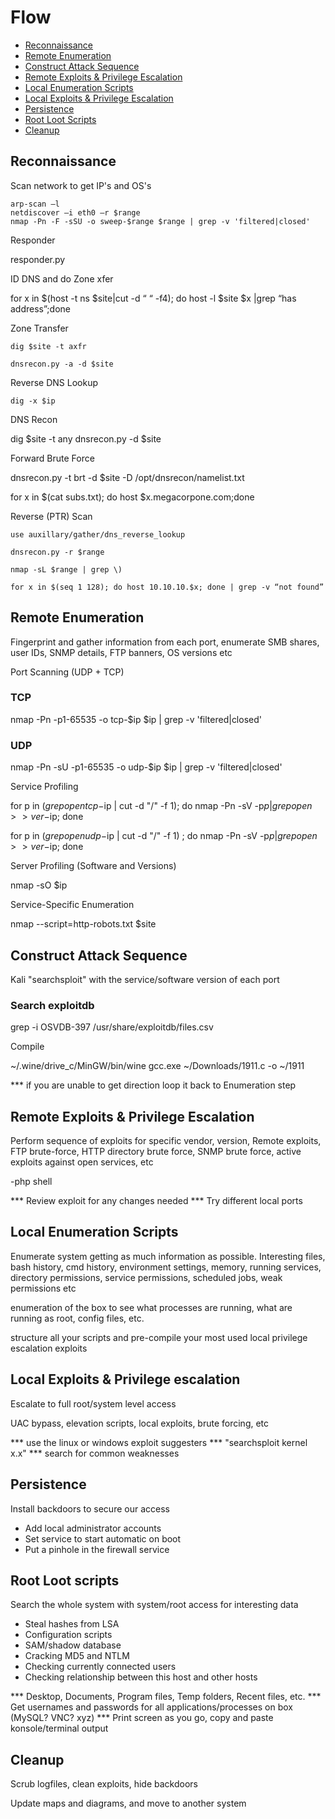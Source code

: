# Flow

- [Reconnaissance](#reconnaissance)
- [Remote Enumeration](#remote-enumeration)
- [Construct Attack Sequence](#construct-attack-sequence)
- [Remote Exploits & Privilege Escalation](#remote-exploits-&-privilege-escalation)
- [Local Enumeration Scripts](#local-enumeration-scripts)
- [Local Exploits & Privilege Escalation](#local-exploits-&-privilege-escalation)
- [Persistence](#persistence)
- [Root Loot Scripts](#root-loot-scripts)
- [Cleanup](#cleanup)



## Reconnaissance

Scan network to get IP's and OS's

```
arp-scan –l
netdiscover –i eth0 –r $range
nmap -Pn -F -sSU -o sweep-$range $range | grep -v 'filtered|closed'
```

Responder

responder.py

ID DNS and do Zone xfer

for x in $(host -t ns $site|cut -d “ “ -f4); do host -l $site $x |grep “has address”;done

Zone Transfer

```
dig $site -t axfr
```

```
dnsrecon.py -a -d $site
```

Reverse DNS Lookup

```
dig -x $ip
```

DNS Recon

dig $site -t any
dnsrecon.py -d $site

Forward Brute Force

dnsrecon.py -t brt -d $site -D /opt/dnsrecon/namelist.txt

for x in $(cat subs.txt); do host $x.megacorpone.com;done


Reverse (PTR) Scan

```
use auxillary/gather/dns_reverse_lookup
```

```
dnsrecon.py -r $range
```

```
nmap -sL $range | grep \)
```

```
for x in $(seq 1 128); do host 10.10.10.$x; done | grep -v “not found”
```

## Remote Enumeration

Fingerprint and gather information from each port, enumerate SMB shares, user IDs, SNMP details, FTP banners, OS versions etc

Port Scanning (UDP + TCP)

### TCP

nmap -Pn -p1-65535 -o tcp-$ip $ip | grep -v 'filtered|closed'

### UDP

nmap -Pn -sU -p1-65535 -o udp-$ip $ip | grep -v 'filtered|closed'

Service Profiling

for p in $(grep open tcp-$ip | cut -d "/" -f 1); do nmap -Pn -sV -p$p| grep open >> ver-$ip; done

for p in $(grep open udp-$ip | cut -d "/" -f 1) ; do nmap -Pn -sV -p$p| grep open >> ver-$ip; done


Server Profiling (Software and Versions)
     
nmap -sO $ip

Service-Specific Enumeration

nmap --script=http-robots.txt $site

## Construct Attack Sequence

Kali "searchsploit" with the service/software version of each port

### Search exploitdb

grep -i OSVDB-397 /usr/share/exploitdb/files.csv

Compile

~/.wine/drive_c/MinGW/bin/wine gcc.exe ~/Downloads/1911.c -o ~/1911

*** if you are unable to get direction loop it back to Enumeration step



## Remote Exploits & Privilege Escalation

Perform sequence of exploits for specific vendor, version,
Remote exploits, FTP brute-force, HTTP directory brute force, SNMP brute force, active exploits against open services, etc

-php shell

*** Review exploit for any changes needed
*** Try different local ports



## Local Enumeration Scripts

Enumerate system getting as much information as possible.
Interesting files, bash history, cmd history, environment settings, memory, running services, directory permissions, service permissions, scheduled jobs, weak permissions etc

enumeration of the box to see what processes are running, what are running as root, config files, etc.

structure all your scripts and pre-compile your most used local privilege escalation exploits



## Local Exploits & Privilege escalation

Escalate to full root/system level access

UAC bypass, elevation scripts, local exploits, brute forcing, etc

*** use the linux or windows exploit suggesters
*** "searchsploit kernel x.x"
*** search for common weaknesses



## Persistence

Install backdoors to secure our access
- Add local administrator accounts
- Set service to start automatic on boot
- Put a pinhole in the firewall service


## Root Loot scripts

Search the whole system with system/root access for interesting data
- Steal hashes from LSA
- Configuration scripts
- SAM/shadow database
- Cracking MD5 and NTLM
- Checking currently connected users
- Checking relationship between this host and other hosts

*** Desktop, Documents, Program files, Temp folders, Recent files, etc.
*** Get usernames and passwords for all applications/processes on box (MySQL? VNC? xyz)
*** Print screen as you go, copy and paste konsole/terminal output


## Cleanup

Scrub logfiles, clean exploits, hide backdoors

Update maps and diagrams, and move to another system
